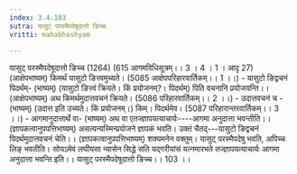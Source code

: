 ```yaml
---
index: 3.4.103
sutra: यासुट् परस्मैपदेषूदात्तो ङिच्च
vritti: mahabhashyam

---
```

 यासुट् परस्मैपदेषूदात्तो ङिच्च (1264) (615 आगमविधिसूत्रम्।। 3 । 4 । 1 । आदृ 27) (आक्षेपभाष्यम्) किमर्थं यासुटो ङित्त्वमुच्यते। (5085 आक्षेपपरिहारवार्तिकम्।। 1 ।।) - यासुटो ङिद्वचनं पिदर्थम्- (भाष्यम्) (यासुटो ङित्त्वं क्रियते। किं प्रयोजनम्?। पिदर्थम्) पिति वचनानि प्रयोजयन्ति।। (आक्षेपभाष्यम्) अथ किमर्थमुदात्तवचनं क्रियते। (5086 परिहारवार्तिकम्।। 2 ।।) - उदात्तवचनं च - (भाष्यम्) (उदात्त इति उच्यते। किं प्रयोजनम्।) किम्। पिदर्थमेव। (5087 परिहारान्तरवार्तिकम्।। 3 ।।) - आगमानुदात्तार्थे वा- (भाष्यम्) अथ वा एतज्ज्ञापयत्याचार्यः----आगमा अनुदात्ता भवन्तीति।। (ज्ञापकत्वानुपपत्तिभाष्यम्) असत्यन्यस्मिन्प्रयोजने ज्ञापकं भवति। उक्तं चैतद्---यासुटो ङिद्वचनं पिदर्थमुदात्तवचनं चेति।। (ज्ञापकत्वानुपपत्तिभाष्यम्) शक्यमनेन वक्तुम्। यासुट् परस्मैपदेषु भवति, अपिच्च लिङ् भवतीति। सोयऽमेवं लघीयसा न्यासेन सिद्धे सति यद्गरीयांसं यत्नमारभते तज्ज्ञापयत्याचार्यः आगमा अनुदात्ता भवन्ति इति।। यासुट् परस्मैपदेषूदात्तो ङिच्च।। 103 ।। 